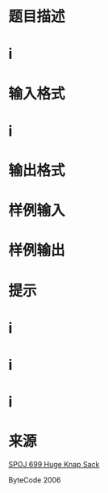 

# 题目描述



# i



# 输入格式



# i



# 输出格式



# 样例输入



# 样例输出



# 提示



# i



# i



# i



# 来源


<p>
<a href="http://www.spoj.com/problems/HKNAP/" target="_blank">SPOJ 699 Huge Knap Sack</a> 
</p>
<p>
ByteCode 2006
</p>
